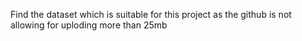 Find the dataset which is suitable for this project 
as the github is not allowing for uploding more than 25mb
